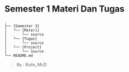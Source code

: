  # Semester 1 Materi Dan Tugas

```
.
├── {Semester 3}
│   └── {Materi}
│       └── source
│   └── {Tugas}
│       └── source
│   └── {Project}
│       └── source
└── README.md

```

> By : Bulin_McD
